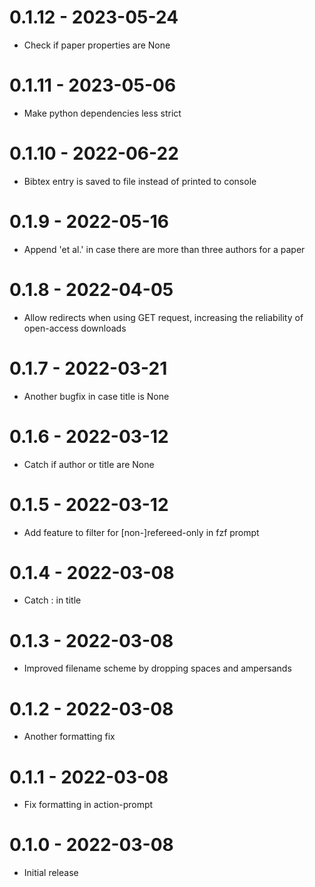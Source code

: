 # 0.1.12 - 2023-05-24
- Check if paper properties are None

# 0.1.11 - 2023-05-06
- Make python dependencies less strict

# 0.1.10 - 2022-06-22
- Bibtex entry is saved to file instead of printed to console

# 0.1.9 - 2022-05-16
- Append 'et al.' in case there are more than three authors for a paper

# 0.1.8 - 2022-04-05
- Allow redirects when using GET request, increasing the reliability of open-access downloads

# 0.1.7 - 2022-03-21
- Another bugfix in case title is None

# 0.1.6 - 2022-03-12
- Catch if author or title are None

# 0.1.5 - 2022-03-12
- Add feature to filter for [non-]refereed-only in fzf prompt

# 0.1.4 - 2022-03-08
- Catch : in title

# 0.1.3 - 2022-03-08
- Improved filename scheme by dropping spaces and ampersands

# 0.1.2 - 2022-03-08
- Another formatting fix

# 0.1.1 - 2022-03-08
- Fix formatting in action-prompt

# 0.1.0 - 2022-03-08
- Initial release
